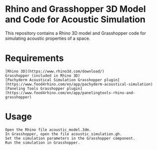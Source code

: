 # Rhino and Grasshopper 3D Model and Code for Acoustic Simulation

This repository contains a Rhino 3D model and Grasshopper code for simulating acoustic properties of a space.

# Requirements

    [Rhino 3D](https://www.rhino3d.com/download/)
    Grasshopper (included in Rhino 3D)
    [Pachyderm Acoustical Simulation Grasshopper plugin](https://www.food4rhino.com/en/app/pachyderm-acoustical-simulation)
    [Paneling Tools Grasshopper plugin](https://www.food4rhino.com/en/app/panelingtools-rhino-and-grasshopper)

# Usage

    Open the Rhino file acoustic_model.3dm.
    In Grasshopper, open the file acoustic_simulation.gh.
    Set the simulation parameters in the Grasshopper component.
    Run the simulation in Grasshopper.
